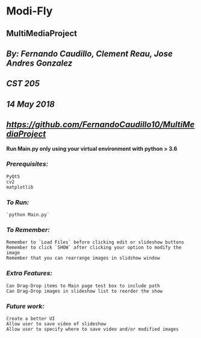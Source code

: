 # Modi-Fly
## MultiMediaProject
## *By: Fernando Caudillo, Clement Reau, Jose Andres Gonzalez*
## *CST 205*
## *14 May 2018*
## *https://github.com/FernandoCaudillo10/MultiMediaProject*

**Run Main.py only using your virtual environment with python > 3.6**

### *Prerequisites:*
	PyQt5
	cv2
	matplotlib
	

### *To Run:*
	`python Main.py`
### *To Remember:*
	Remember to `Load Files` before clicking edit or slideshow buttons
	Remember to click `SHOW` after clicking your option to modify the image
	Remember that you can rearrange images in slidshow window
	
### *Extra Features:*
	Can Drag-Drop items to Main page test box to include path
	Can Drag-Drop images in slideshow list to reorder the show
### *Future work:*
	Create a better UI
	Allow user to save video of slideshow
	Allow user to specify where to save video and/or modified images
	
	

